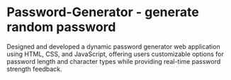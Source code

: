 # Password-Generator - generate random password 
Designed and developed a dynamic password generator  web application using HTML, CSS, and JavaScript, offering users customizable options for password length and character types while providing real-time password strength feedback.
